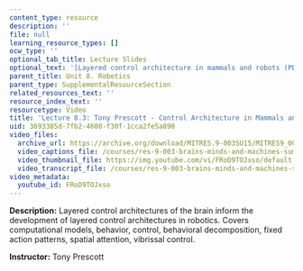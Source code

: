 ```yaml
---
content_type: resource
description: ''
file: null
learning_resource_types: []
ocw_type: ''
optional_tab_title: Lecture Slides
optional_text: '[Layered control architecture in mammals and robots (PDF - 4.9MB)](/courses/res-9-003-brains-minds-and-machines-summer-course-summer-2015/resources/mitres_9_003sum15_lec8-3)'
parent_title: Unit 8. Robotics
parent_type: SupplementalResourceSection
related_resources_text: ''
resource_index_text: ''
resourcetype: Video
title: 'Lecture 8.3: Tony Prescott - Control Architecture in Mammals and Robots'
uid: 3693385d-7fb2-4600-f30f-1cca2fe5a890
video_files:
  archive_url: https://archive.org/download/MITRES.9-003SU15/MITRES9_003SU15_Lecture_8-3_300k.mp4
  video_captions_file: /courses/res-9-003-brains-minds-and-machines-summer-course-summer-2015/47e218ff0be955d6bdaefa057010a22d_FRoD9TOJxso.vtt
  video_thumbnail_file: https://img.youtube.com/vi/FRoD9TOJxso/default.jpg
  video_transcript_file: /courses/res-9-003-brains-minds-and-machines-summer-course-summer-2015/3a09c8037ec743bdcc5fa9a0699863b2_FRoD9TOJxso.pdf
video_metadata:
  youtube_id: FRoD9TOJxso
---
```


**Description:** Layered control architectures of the brain inform the development of layered control architectures in robotics. Covers computational models, behavior, control, behavioral decomposition, fixed action patterns, spatial attention, vibrissal control.

**Instructor:** Tony Prescott